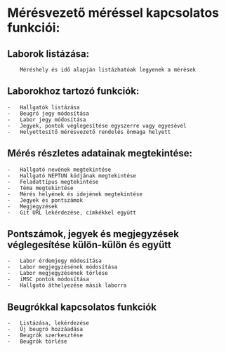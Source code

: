 # Mérésvezető méréssel kapcsolatos funkciói:
##	Laborok listázása:
		Méréshely és idő alapján listázhatóak legyenek a mérések
##	Laborokhoz tartozó funkciók:
	-	Hallgatók listázása
	-	Beugró jegy módosítása
	-	Labor jegy módosítása
	-	Jegyek, pontok véglegesítése egyszerre vagy egyesével
	-	Helyettesítő mérésvezető rendelés önmaga helyett
##	Mérés részletes adatainak megtekintése:
	-	Hallgató nevének megtekintése
	-	Hallgató NEPTUN kódjának megtekintése
	-	Feladattípus megtekintése
	-	Téma megtekintése
	-	Mérés helyének és idejének megtekintése
	-	Jegyek és pontszámok 
	-	Megjegyzések
	-	Git URL lekérdezése, címkékkel együtt
##	Pontszámok, jegyek és megjegyzések véglegesítése külön-külön és együtt
	-	Labor érdemjegy módosítása
	-	Labor megjegyzésének módosítása
	-	Labor megjegyzésének törlése
	-	iMSC pontok módosítása
	-	Hallgató áthelyezése másik laborra
##	Beugrókkal kapcsolatos funkciók
	-	Listázása, lekérdezése
	-	Új beugró hozzáadása
	-	Beugrók szerkesztése
	-	Beugrók törlése
